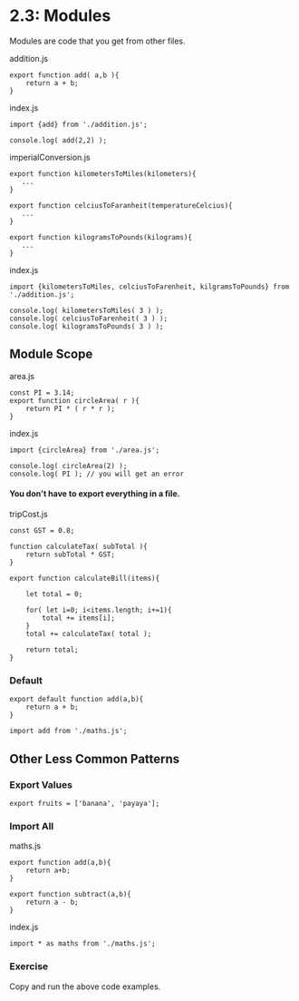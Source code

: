 # 2.3: Modules

Modules are code that you get from other files.

addition.js

```text
export function add( a,b ){
    return a + b;
}
```

index.js

```text
import {add} from './addition.js';

console.log( add(2,2) );
```

imperialConversion.js

```text
export function kilometersToMiles(kilometers){
   ...
}

export function celciusToFaranheit(temperatureCelcius){
   ...
}

export function kilogramsToPounds(kilograms){
   ...
}
```

index.js

```text
import {kilometersToMiles, celciusToFarenheit, kilgramsToPounds} from './addition.js';

console.log( kilometersToMiles( 3 ) );
console.log( celciusToFarenheit( 3 ) );
console.log( kilogramsToPounds( 3 ) );
```

## Module Scope

area.js

```text
const PI = 3.14;
export function circleArea( r ){
    return PI * ( r * r );
}
```

index.js

```text
import {circleArea} from './area.js';

console.log( circleArea(2) );
console.log( PI ); // you will get an error
```

#### You don't have to export everything in a file.

tripCost.js

```text
const GST = 0.8;

function calculateTax( subTotal ){
    return subTotal * GST;
}

export function calculateBill(items){

    let total = 0;

    for( let i=0; i<items.length; i+=1){
        total += items[i];
    }
    total += calculateTax( total );

    return total;
}
```

### Default

```text
export default function add(a,b){
    return a + b;
}
```

```text
import add from './maths.js';
```

## Other Less Common Patterns

### Export Values

```text
export fruits = ['banana', 'payaya'];
```

### Import All

maths.js

```text
export function add(a,b){
    return a+b;
}

export function subtract(a,b){
    return a - b;
}
```

index.js

```text
import * as maths from './maths.js';
```

### Exercise

Copy and run the above code examples.
